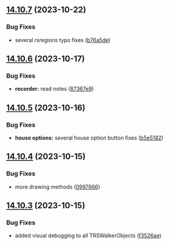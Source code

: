## [14.10.7](https://github.com/Torwent/WaspLib/compare/v14.10.6...v14.10.7) (2023-10-22)


### Bug Fixes

* several rsregions typo fixes ([b76a5de](https://github.com/Torwent/WaspLib/commit/b76a5de5220e5764de99dec17e10f599df1e9ad8))



## [14.10.6](https://github.com/Torwent/WaspLib/compare/v14.10.5...v14.10.6) (2023-10-17)


### Bug Fixes

* **recorder:** read notes ([87367e9](https://github.com/Torwent/WaspLib/commit/87367e985efb68eedcbfcb55cc8345dfeb8abcbd))



## [14.10.5](https://github.com/Torwent/WaspLib/compare/v14.10.4...v14.10.5) (2023-10-16)


### Bug Fixes

* **house options:** several house option button fixes ([b5e5182](https://github.com/Torwent/WaspLib/commit/b5e5182eae2cfaf07513adf59704b1cd486aacfe))



## [14.10.4](https://github.com/Torwent/WaspLib/compare/v14.10.3...v14.10.4) (2023-10-15)


### Bug Fixes

* more drawing methods ([0997666](https://github.com/Torwent/WaspLib/commit/099766656193bf97d4d11cda5dc24652a3158003))



## [14.10.3](https://github.com/Torwent/WaspLib/compare/v14.10.2...v14.10.3) (2023-10-15)


### Bug Fixes

* added visual debugging to all TRSWalkerObjects ([f3526ae](https://github.com/Torwent/WaspLib/commit/f3526ae98308501f6545ea3b6e1168ca199ef162))



